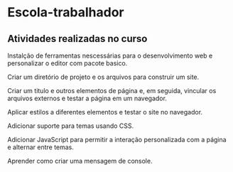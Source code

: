 # Escola-trabalhador


## Atividades realizadas no curso

Instalção de ferramentas nescessárias para o desenvolvimento web e personalizar o editor com pacote basico.  

Criar um diretório de projeto e os arquivos para construir um site.  

Criar um titulo e outros elementos de página e, em seguida, vincular os arquivos externos e testar a página em um navegador.  

Aplicar estilos a diferentes elementos e testar o site no navegador.  

Adicionar suporte para temas usando CSS.  

Adicionar JavaScript para permitir a interação personalizada com a página e alternar entre temas.  

Aprender como criar uma mensagem de console.  

